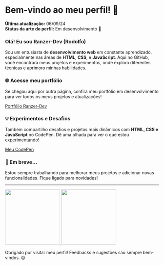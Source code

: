 # Bem-vindo ao meu perfil! 👋

**Última atualização:** 06/09/24  
**Status da arte do perfil:** Em desenvolvimento 🎨

### Olá! Eu sou Ranzer-Dev (Rodolfo)

Sou um entusiasta de **desenvolvimento web** em constante aprendizado, especialmente nas áreas de **HTML**, **CSS**, e **JavaScript**. Aqui no GitHub, você encontrará meus projetos e experimentos, onde exploro diferentes técnicas e aprimoro minhas habilidades.

### 🌐 Acesse meu portfólio
Se chegou aqui por outra página, confira meu portfólio em desenvolvimento para ver todos os meus projetos e atualizações!

[Portfólio Ranzer-Dev](https://Ranzer-Dev.github.io)

### 💡 Experimentos e Desafios
Também compartilho desafios e projetos mais dinâmicos com **HTML, CSS e JavaScript** no CodePen. Dê uma olhada para ver o que estou experimentando!

[Meu CodePen](https://codepen.io/Ranzer-Dev)

### 📅 Em breve...
Estou sempre trabalhando para melhorar meus projetos e adicionar novas funcionalidades. Fique ligado para novidades!

---

<div>
  <a href="https://github.com/Ranzer-Dev">
    <img loading="lazy" height="180em" src="https://github-readme-stats.vercel.app/api/top-langs/?username=Ranzer-Dev&layout=compact&langs_count=7&theme=dracula"/>
    <img loading="lazy" height="180em" src="https://github-readme-stats.vercel.app/api?username=Ranzer-Dev&show_icons=true&theme=dracula&include_all_commits=true&count_private=true"/>
  </a>
</div>

Obrigado por visitar meu perfil! Feedbacks e sugestões são sempre bem-vindos. 😊


